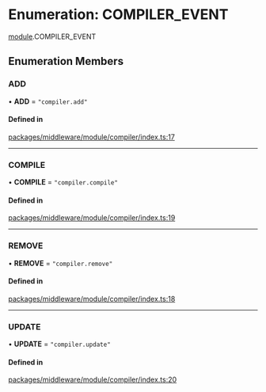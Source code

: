 # Enumeration: COMPILER\_EVENT

[module](../modules/module.md).COMPILER_EVENT

## Enumeration Members

### ADD

• **ADD** = ``"compiler.add"``

#### Defined in

[packages/middleware/module/compiler/index.ts:17](https://github.com/Shiotsukikaedesari/vis-three/blob/2f5203e6/packages/middleware/module/compiler/index.ts#L17)

___

### COMPILE

• **COMPILE** = ``"compiler.compile"``

#### Defined in

[packages/middleware/module/compiler/index.ts:19](https://github.com/Shiotsukikaedesari/vis-three/blob/2f5203e6/packages/middleware/module/compiler/index.ts#L19)

___

### REMOVE

• **REMOVE** = ``"compiler.remove"``

#### Defined in

[packages/middleware/module/compiler/index.ts:18](https://github.com/Shiotsukikaedesari/vis-three/blob/2f5203e6/packages/middleware/module/compiler/index.ts#L18)

___

### UPDATE

• **UPDATE** = ``"compiler.update"``

#### Defined in

[packages/middleware/module/compiler/index.ts:20](https://github.com/Shiotsukikaedesari/vis-three/blob/2f5203e6/packages/middleware/module/compiler/index.ts#L20)
